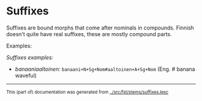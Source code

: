 # Suffixes
Suffixes are bound morphs that come after nominals in compounds. Finnish 
doesn't quite have real suffixes, these are mostly compound parts.

Examples:

*Suffixes examples:*
* *banaaniaaltoinen:* `banaani+N+Sg+Nom#aaltoinen+A+Sg+Nom` (Eng. # banana waveful)


* * *
<small>This (part of) documentation was generated from [../src/fst/stems/suffixes.lexc](http://github.com/giellalt/lang-fin/blob/main/../src/fst/stems/suffixes.lexc)</small>